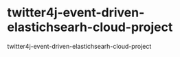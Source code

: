 # twitter4j-event-driven-elastichsearh-cloud-project
twitter4j-event-driven-elastichsearh-cloud-project
